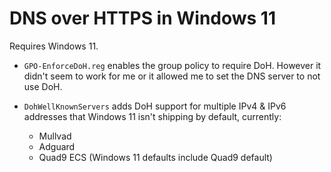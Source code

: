# DNS over HTTPS in Windows 11

Requires Windows 11.

* `GPO-EnforceDoH.reg` enables the group policy to require DoH. However it
  didn't seem to work for me or it allowed me to set the DNS server to not
  use DoH.

* `DohWellKnownServers` adds DoH support for multiple IPv4 & IPv6 addresses
  that Windows 11 isn't shipping by default, currently:
  * Mullvad
  * Adguard
  * Quad9 ECS (Windows 11 defaults include Quad9 default)
